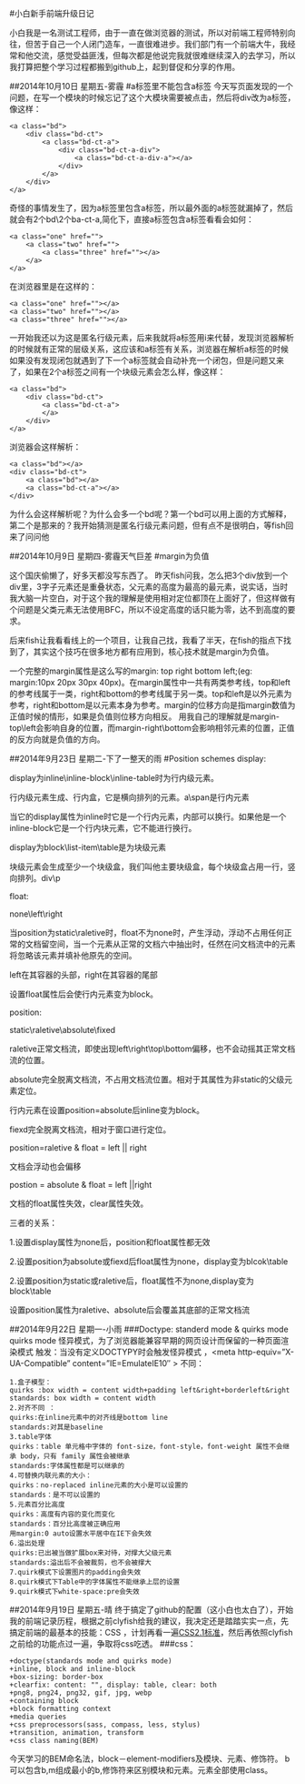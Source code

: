 #小白新手前端升级日记

小白我是一名测试工程师，由于一直在做浏览器的测试，所以对前端工程师特别向往，但苦于自己一个人闭门造车，一直很难进步。我们部门有一个前端大牛，我经常和他交流，感觉受益匪浅，但每次都是他说完我就很难继续深入的去学习，所以我打算把整个学习过程都搬到github上，起到督促和分享的作用。

##2014年10月10日 星期五-雾霾
#a标签里不能包含a标签
今天写页面发现的一个问题，在写一个模块的时候忘记了这个大模块需要被点击，然后将div改为a标签，像这样：

    <a class="bd">
		<div class="bd-ct">
			<a class="bd-ct-a">
				<div class="bd-ct-a-div">
					<a class="bd-ct-a-div-a"></a>
				</div>
			</a>
		</div>
	</a>
	
	
奇怪的事情发生了，因为a标签里包含a标签，所以最外面的a标签就漏掉了，然后就会有2个bd\2个ba-ct-a,简化下，直接a标签包含a标签看看会如何：

    <a class="one" href="">
		<a class="two" href="">
			<a class="three" href=""></a>
		</a>
	</a>
	
在浏览器里是在这样的：

    <a class="one" href=""></a>
    <a class="two" href=""></a>
    <a class="three" href=""></a>

一开始我还以为这是匿名行级元素，后来我就将a标签用i来代替，发现浏览器解析的时候就有正常的层级关系，这应该和a标签有关系，浏览器在解析a标签的时候如果没有发现闭包就遇到了下一个a标签就会自动补充一个闭包，但是问题又来了，如果在2个a标签之间有一个块级元素会怎么样，像这样：

    <a class="bd">
		<div class="bd-ct">
			<a class="bd-ct-a">
			</a>
		</div>
	</a>

浏览器会这样解析：

    <a class="bd"></a>
    <div class="bd-ct">
        <a class="bd"></a>
        <a class="bd-ct-a"></a>
    </div>

为什么会这样解析呢？为什么会多一个bd呢？第一个bd可以用上面的方式解释，第二个是那来的？我开始猜测是匿名行级元素问题，但有点不是很明白，等fish回来了问问他

##2014年10月9日 星期四-雾霾天气巨差
#margin为负值

这个国庆偷懒了，好多天都没写东西了。
昨天fish问我，怎么把3个div放到一个div里，3字子元素还是重叠状态，父元素的高度为最高的最元素，说实话，当时我大脑一片空白，对于这个我的理解是使用相对定位都顶在上面好了，但这样做有个问题是父类元素无法使用BFC，所以不设定高度的话只能为零，达不到高度的要求。

后来fish让我看看线上的一个项目，让我自己找，我看了半天，在fish的指点下找到了，其实这个技巧在很多地方都有应用到，核心技术就是margin为负值。

一个完整的margin属性是这么写的margin: top right bottom left;(eg: margin:10px 20px 30px 40px)。在margin属性中一共有两类参考线，top和left的参考线属于一类，right和bottom的参考线属于另一类。top和left是以外元素为参考，right和bottom是以元素本身为参考。margin的位移方向是指margin数值为正值时候的情形，如果是负值则位移方向相反。
用我自己的理解就是margin-top\left会影响自身的位置，而margin-right\bottom会影响相邻元素的位置，正值的反方向就是负值的方向。



##2014年9月23日 星期二-下了一整天的雨
#Position schemes
display:

display为inline\inline-block\inline-table时为行内级元素。

行内级元素生成、行内盒，它是横向排列的元素。a\span是行内元素

当它的display属性为inline时它是一个行内元素，内部可以换行。如果他是一个inline-block它是一个行内块元素，它不能进行换行。

display为block\list-item\table是为块级元素

块级元素会生成至少一个块级盒，我们叫他主要块级盒，每个块级盒占用一行，竖向排列。div\p

 

float:

none\left\right

当position为static\raletive时，float不为none时，产生浮动，浮动不占用任何正常的文档留空间，当一个元素从正常的文档六中抽出时，任然在问文档流中的元素将忽略该元素并填补他原先的空间。

left在其容器的头部，right在其容器的尾部

设置float属性后会使行内元素变为block。

 

position:

static\raletive\absolute\fixed

raletive正常文档流，即使出现left\right\top\bottom偏移，也不会动摇其正常文档流的位置。

absolute完全脱离文档流，不占用文档流位置。相对于其属性为非static的父级元素定位。

行内元素在设置position=absolute后inline变为block。

fiexd完全脱离文档流，相对于窗口进行定位。

 

position=raletive & float = left || right

文档会浮动也会偏移

postion = absolute & float = left ||right

文档的float属性失效，clear属性失效。

 

三者的关系：

1.设置display属性为none后，position和float属性都无效

2.设置position为absolute或fiexd后float属性为none，display变为blcok\table

2.设置position为static或raletive后，float属性不为none,display变为block\table

 

设置position属性为raletive、absolute后会覆盖其底部的正常文档流


##2014年9月22日 星期一-小雨
###Doctype: standerd mode & quirks mode
quirks mode 怪异模式，为了浏览器能兼容早期的网页设计而保留的一种页面渲染模式
触发：当没有定义DOCTYPY时会触发怪异模式 ，<meta http-equiv=”X-UA-Compatible” content=”IE=EmulateIE10″ >
不同：

    1.盒子模型：
    quirks :box width = content width+padding left&right+borderleft&right
    standards: box width = content width
    2.对齐不同 ：
    quirks:在inline元素中的对齐线是bottom line
    standards:对其是baseline
    3.table字体
    quirks：table 单元格中字体的 font-size，font-style，font-weight 属性不会继承 body，只有 family 属性会被继承
    standards:字体属性都是可以继承的
    4.可替换内联元素的大小：
    quirks：no-replaced inline元素的大小是可以设置的
    standards：是不可以设置的
    5.元素百分比高度
    quirks：高度有内容的变化而变化
    standards：百分比高度被正确应用
    用margin:0 auto设置水平居中在IE下会失效
    6.溢出处理
    quirks:已出被当做扩展box来对待，对撑大父级元素
    standards:溢出后不会被裁剪，也不会被撑大
    7.quirk模式下设置图片的padding会失效
    8.quirk模式下Table中的字体属性不能继承上层的设置
    9.quirk模式下white-space:pre会失效


##2014年9月19日 星期五-晴
终于搞定了github的配置（这小白也太白了），开始我的前端记录历程，根据之前clyfish给我的建议，我决定还是踏踏实实一点，先搞定前端的最基本的技能：CSS ，计划再看一遍[CSS2.1标准](http://www.w3.org/TR/CSS21/cover.html)，然后再依照clyfish之前给的功能点过一遍，争取将css吃透。
###css：

    +doctype(standards mode and quirks mode)
    +inline, block and inline-block
    +box-sizing: border-box
    +clearfix: content: "", display: table, clear: both
    +png8, png24, png32, gif, jpg, webp
    +containing block
    +block formatting context
    +media queries
    +css preprocessors(sass, compass, less, stylus)
    +transition, animation, transform
    +css class naming(BEM)

今天学习的BEM命名法，block－element-modifiers及模块、元素、修饰符。
b可以包含b,m组成最小的b,修饰符来区别模块和元素。元素全部使用class。
